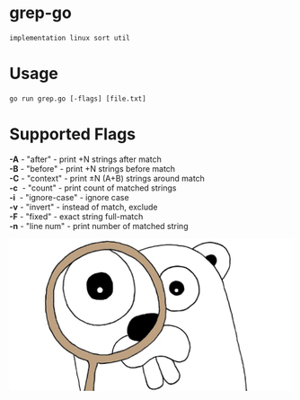 # grep-go
    implementation linux sort util

# Usage
    go run grep.go [-flags] [file.txt]
# Supported Flags
**-A** - "after" - print +N strings after match\
**-B** - "before" - print +N strings before match\
**-C** - "context" - print ±N (A+B) strings around match\
**-c** &nbsp;- "count" - print count of matched strings\
**-i** &nbsp;- "ignore-case" - ignore case\
**-v** - "invert" - instead of match, exclude\
**-F** - "fixed" - exact string full-match\
**-n** - "line num" - print number of matched string

![Gopher with magnifier](https://raw.githubusercontent.com/cmetallo42/grep-go/main/image.jpg)
